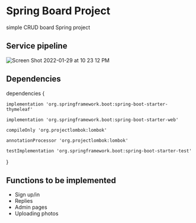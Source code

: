 # Spring Board Project
simple CRUD board Spring project

## Service pipeline
![Screen Shot 2022-01-29 at 10 23 12 PM](https://user-images.githubusercontent.com/71916314/151662675-64214107-cf02-4e65-b8b9-804ef519a370.png)

## Dependencies
dependencies {

	implementation 'org.springframework.boot:spring-boot-starter-thymeleaf'
  
	implementation 'org.springframework.boot:spring-boot-starter-web'
  
	compileOnly 'org.projectlombok:lombok'
  
	annotationProcessor 'org.projectlombok:lombok'
  
	testImplementation 'org.springframework.boot:spring-boot-starter-test'
  
}

## Functions to be implemented
- Sign up/in
- Replies
- Admin pages
- Uploading photos
